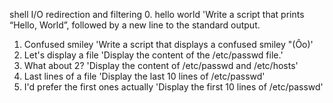 shell I/O redirection and filtering 
0. hello world 'Write a script that prints “Hello, World”, followed by a new line to the standard output.
1. Confused smiley 'Write a script that displays a confused smiley "(Ôo)'
2. Let's display a file 'Display the content of the /etc/passwd file.'
3. What about 2? 'Display the content of /etc/passwd and /etc/hosts'
4. Last lines of a file 'Display the last 10 lines of /etc/passwd'
5. I'd prefer the first ones actually 'Display the first 10 lines of /etc/passwd'
